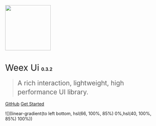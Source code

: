 <img src="https://img.alicdn.com/tfs/TB1kCs_er_I8KJjy1XaXXbsxpXa-419-495.png" width="146px">

# <span style="font-weight:400;">Weex Ui</span> <span style="font-size:14px">0.3.2</span>

> <span style="line-height:1.8rem;font-weight:400;font-size:1.3rem">A rich interaction, lightweight, high performance UI library.<span>

[GitHub](https://github.com/alibaba/weex-ui)
[Get Started](#weex-ui)

<!-- background image -->
![](linear-gradient(to left bottom, hsl(66, 100%, 85%) 0%,hsl(40, 100%, 85%) 100%))
